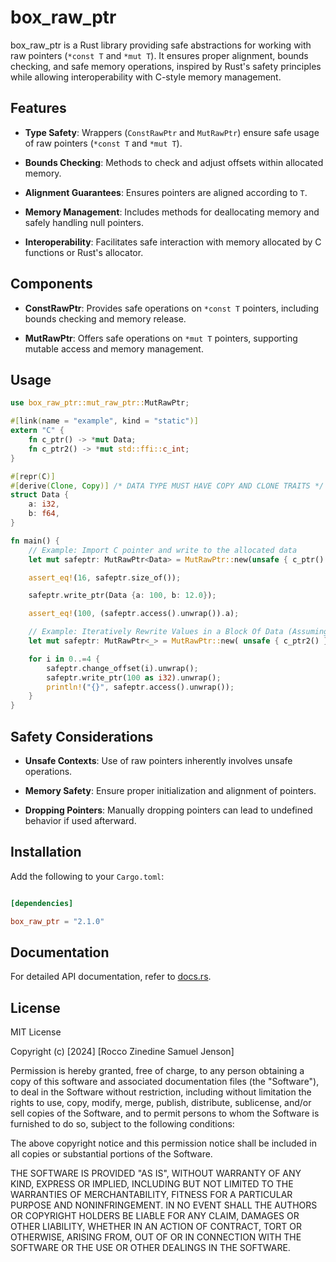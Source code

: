 # box_raw_ptr

box_raw_ptr is a Rust library providing safe abstractions for working with raw pointers (`*const T` and `*mut T`). It ensures proper alignment, bounds checking, and safe memory operations, inspired by Rust's safety principles while allowing interoperability with C-style memory management.

## Features

- **Type Safety**: Wrappers (`ConstRawPtr` and `MutRawPtr`) ensure safe usage of raw pointers (`*const T` and `*mut T`).

- **Bounds Checking**: Methods to check and adjust offsets within allocated memory.

- **Alignment Guarantees**: Ensures pointers are aligned according to `T`.

- **Memory Management**: Includes methods for deallocating memory and safely handling null pointers.

- **Interoperability**: Facilitates safe interaction with memory allocated by C functions or Rust's allocator.

## Components

- **ConstRawPtr**: Provides safe operations on `*const T` pointers, including bounds checking and memory release.

- **MutRawPtr**: Offers safe operations on `*mut T` pointers, supporting mutable access and memory management.

## Usage

```rust
use box_raw_ptr::mut_raw_ptr::MutRawPtr;

#[link(name = "example", kind = "static")]
extern "C" {
    fn c_ptr() -> *mut Data;
    fn c_ptr2() -> *mut std::ffi::c_int;
}

#[repr(C)]
#[derive(Clone, Copy)] /* DATA TYPE MUST HAVE COPY AND CLONE TRAITS */
struct Data {
    a: i32,
    b: f64,
}

fn main() {
    // Example: Import C pointer and write to the allocated data
    let mut safeptr: MutRawPtr<Data> = MutRawPtr::new(unsafe { c_ptr() }, /*# of Data Blocks*/ 1, /*offset*/ 0);

    assert_eq!(16, safeptr.size_of());

    safeptr.write_ptr(Data {a: 100, b: 12.0});

    assert_eq!(100, (safeptr.access().unwrap()).a);

    // Example: Iteratively Rewrite Values in a Block Of Data (Assuming 5 Blocks of i32)
    let mut safeptr: MutRawPtr<_> = MutRawPtr::new( unsafe { c_ptr2() }, 5, 0);

    for i in 0..=4 {
        safeptr.change_offset(i).unwrap();
        safeptr.write_ptr(100 as i32).unwrap();
        println!("{}", safeptr.access().unwrap());
    }
}
```

## Safety Considerations

- **Unsafe Contexts**: Use of raw pointers inherently involves unsafe operations.

- **Memory Safety**: Ensure proper initialization and alignment of pointers.

- **Dropping Pointers**: Manually dropping pointers can lead to undefined behavior if used afterward.

## Installation

Add the following to your `Cargo.toml`:

```toml

[dependencies]

box_raw_ptr = "2.1.0"

```

## Documentation

For detailed API documentation, refer to [docs.rs](https://docs.rs/box_raw_ptr/latest/box_raw_ptr/).

## License

MIT License

Copyright (c) [2024] [Rocco Zinedine Samuel Jenson]

Permission is hereby granted, free of charge, to any person obtaining a copy
of this software and associated documentation files (the "Software"), to deal
in the Software without restriction, including without limitation the rights
to use, copy, modify, merge, publish, distribute, sublicense, and/or sell
copies of the Software, and to permit persons to whom the Software is
furnished to do so, subject to the following conditions:

The above copyright notice and this permission notice shall be included in all
copies or substantial portions of the Software.

THE SOFTWARE IS PROVIDED "AS IS", WITHOUT WARRANTY OF ANY KIND, EXPRESS OR
IMPLIED, INCLUDING BUT NOT LIMITED TO THE WARRANTIES OF MERCHANTABILITY,
FITNESS FOR A PARTICULAR PURPOSE AND NONINFRINGEMENT. IN NO EVENT SHALL THE
AUTHORS OR COPYRIGHT HOLDERS BE LIABLE FOR ANY CLAIM, DAMAGES OR OTHER
LIABILITY, WHETHER IN AN ACTION OF CONTRACT, TORT OR OTHERWISE, ARISING FROM,
OUT OF OR IN CONNECTION WITH THE SOFTWARE OR THE USE OR OTHER DEALINGS IN THE
SOFTWARE.
